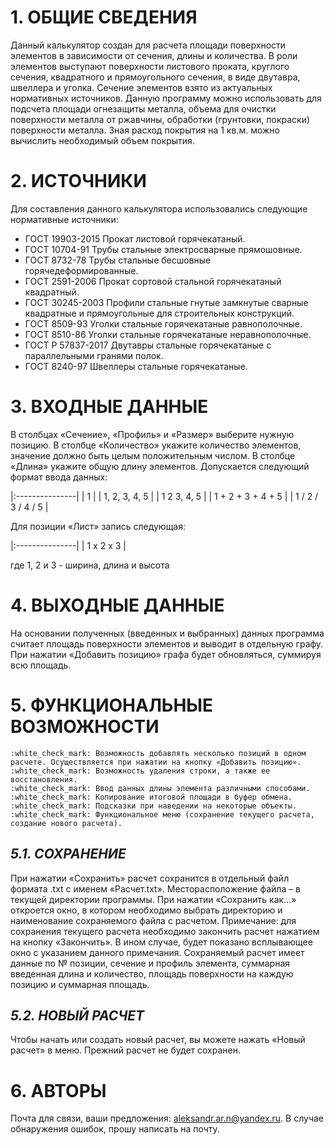 
# __1. ОБЩИЕ СВЕДЕНИЯ__

Данный калькулятор создан для расчета площади поверхности элементов в зависимости от сечения, длины и количества. В роли элементов выступают поверхности листового проката, круглого сечения, квадратного и прямоугольного сечения, в виде двутавра, швеллера и уголка. Сечение элементов взято из актуальных нормативных источников. Данную программу можно использовать для подсчета площади огнезащиты металла, объема для очистки поверхности металла от ржавчины, обработки (грунтовки, покраски) поверхности металла. Зная расход покрытия на 1 кв.м. можно вычислить необходимый объем покрытия.

# __2. ИСТОЧНИКИ__

Для составления данного калькулятора использовались следующие нормативные источники:
 - ГОСТ 19903-2015 Прокат листовой горячекатаный.
 - ГОСТ 10704-91 Трубы стальные электросварные прямошовные.
 - ГОСТ 8732-78 Трубы стальные бесшовные горячедеформированные.
 - ГОСТ 2591-2006 Прокат сортовой стальной горячекатаный квадратный.
 - ГОСТ 30245-2003 Профили стальные гнутые замкнутые сварные квадратные и прямоугольные для строительных конструкций.
 - ГОСТ 8509-93 Уголки стальные горячекатаные равнополочные.
 - ГОСТ 8510-86 Уголки стальные горячекатаные неравнополочные.
 - ГОСТ Р 57837-2017 Двутавры стальные горячекатаные с параллельными гранями полок.
 - ГОСТ 8240-97 Швеллеры стальные горячекатаные.

# __3. ВХОДНЫЕ ДАННЫЕ__

В столбцах «Сечение», «Профиль» и «Размер» выберите нужную позицию. В столбце «Количество» укажите количество элементов, значение должно быть целым положительным числом. В столбце «Длина» укажите общую длину элементов. Допускается следующий формат ввода данных:

|:---------------|
| 1 |
| 1, 2, 3, 4, 5 |
| 1 2 3, 4, 5 |
| 1 + 2 + 3 + 4 + 5 |
| 1 / 2 / 3 / 4 / 5 |

Для позиции «Лист» запись следующая:

|:---------------|
| 1 х 2 х 3 |

где 1, 2 и 3 - ширина, длина и высота

# __4. ВЫХОДНЫЕ ДАННЫЕ__

На основании полученных (введенных и выбранных) данных программа считает площадь поверхности элементов и выводит в отдельную графу. При нажатии «Добавить позицию» графа будет обновляться, суммируя всю площадь.

# __5. ФУНКЦИОНАЛЬНЫЕ ВОЗМОЖНОСТИ__

    :white_check_mark: Возможность добавлять несколько позиций в одном расчете. Осуществляется при нажатии на кнопку «Добавить позицию».
    :white_check_mark: Возможность удаления строки, а также ее восстановления. 
    :white_check_mark: Ввод данных длины элемента различными способами. 
    :white_check_mark: Копирование итоговой площади в буфер обмена.
    :white_check_mark: Подсказки при наведении на некоторые объекты.
    :white_check_mark: Функциональное меню (сохранение текущего расчета, создание нового расчета).

## ***5.1. СОХРАНЕНИЕ***
При нажатии «Сохранить» расчет сохранится в отдельный файл формата .txt с именем «Расчет.txt». Месторасположение файла – в текущей директории программы. При нажатии «Сохранить как…» откроется окно, в котором необходимо выбрать директорию и наименование сохраняемого файла с расчетом. 
Примечание: для сохранения текущего расчета необходимо закончить расчет нажатием на кнопку «Закончить». 
В ином случае, будет показано всплывающее окно с указанием данного примечания. Сохраняемый расчет имеет данные по № позиции, сечение и профиль элемента, суммарная введенная длина и количество, площадь поверхности на каждую позицию и суммарная площадь.

## ***5.2. НОВЫЙ РАСЧЕТ***
Чтобы начать или создать новый расчет, вы можете нажать «Новый расчет» в меню. Прежний расчет не будет сохранен.

# __6. АВТОРЫ__

Почта для связи, ваши предложения: aleksandr.ar.n@yandex.ru.
В случае обнаружения ошибок, прошу написать на почту.